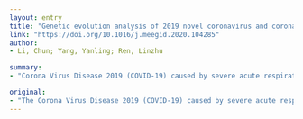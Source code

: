 ```yaml
---
layout: entry
title: "Genetic evolution analysis of 2019 novel coronavirus and coronavirus from other species"
link: "https://doi.org/10.1016/j.meegid.2020.104285"
author:
- Li, Chun; Yang, Yanling; Ren, Linzhu

summary:
- "Corona Virus Disease 2019 (COVID-19) caused by severe acute respiratory syndrome coronavirus 2 (SARS-CoV-2) is a Public Health Emergency of International Concern. So far, there are still controversies about the source of the virus and its intermediate host. Genome and ORF1a homology show that the virus is not the same coronanavirus. The virus has the highest homology with Bat coronivirus isolate RaTG13."

original:
- "The Corona Virus Disease 2019 (COVID-19) caused by severe acute respiratory syndrome coronavirus 2 (SARS-CoV-2) is a Public Health Emergency of International Concern. However, so far, there are still controversies about the source of the virus and its intermediate host. Here, we found the novel coronavirus was closely related to coronaviruses derived from five wild animals, including Paguma larvata, Paradoxurus hermaphroditus, Civet, Aselliscus stoliczkanus and Rhinolophus sinicus, and was in the same branch of the phylogenetic tree. However, genome and ORF1a homology show that the virus is not the same coronavirus as the coronavirus derived from these five animals, whereas the virus has the highest homology with Bat coronavirus isolate RaTG13."
---
```


